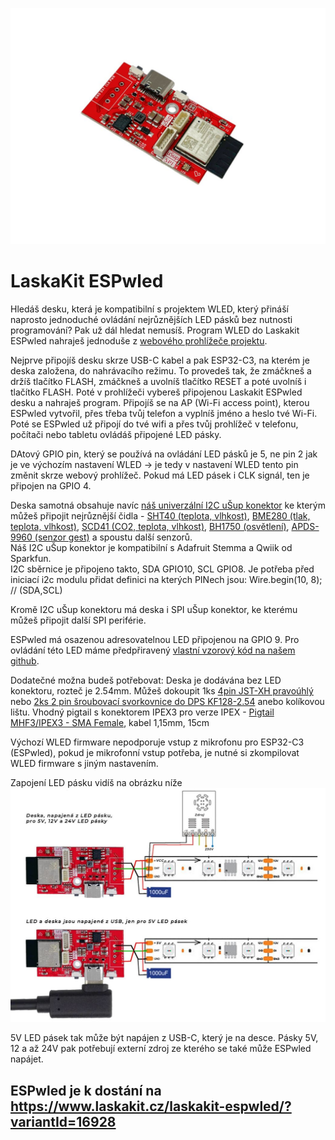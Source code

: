![ESPwled](https://github.com/LaskaKit/ESPwled/blob/main/img/13115-1.jpg)
# LaskaKit ESPwled

Hledáš desku, která je kompatibilní s projektem WLED, který přináší naprosto jednoduché ovládání nejrůznějších LED pásků bez nutnosti programování? Pak už dál hledat nemusíš.
Program WLED do Laskakit ESPwled nahraješ jednoduše z [webového prohlížeče projektu](https://kno.wled.ge/).

Nejprve připojíš desku skrze USB-C kabel a pak ESP32-C3, na kterém je deska založena, do nahrávacího režimu. To provedeš tak, že zmáčkneš a držíš tlačítko FLASH, zmáčkneš a uvolníš tlačítko RESET a poté uvolníš i tlačítko FLASH. 
Poté v prohlížeči vybereš připojenou Laskakit ESPwled desku a nahraješ program. Připojíš se na AP (Wi-Fi access point), kterou ESPwled vytvořil, přes třeba tvůj telefon a vyplníš jméno a heslo tvé Wi-Fi. Poté se ESPwled už připojí do tvé wifi a přes tvůj prohlížeč v telefonu, počítači nebo tabletu ovládáš připojené LED pásky.

DAtový GPIO pin, který se používá na ovládání LED pásků je 5, ne pin 2 jak je ve výchozím nastavení WLED -> je tedy v nastavení WLED tento pin změnit skrze webový prohlížeč. 
Pokud má LED pásek i CLK signál, ten je připojen na GPIO 4.

Deska samotná obsahuje navíc [náš univerzální I2C uŠup konektor](https://blog.laskakit.cz/predstavujeme-univerzalni-konektor-pro-propojeni-modulu-a-cidel-%CE%BCsup/) ke kterým můžeš připojit nejrůznější čidla - [SHT40 (teplota, vlhkost)](https://www.laskakit.cz/laskakit-sht40-senzor-teploty-a-vlhkosti-vzduchu/), [BME280 (tlak, teplota, vlhkost)](https://www.laskakit.cz/arduino-senzor-tlaku--teploty-a-vlhkosti-bme280/), [SCD41 (CO2, teplota, vlhkost)](https://www.laskakit.cz/laskakit-scd41-senzor-co2--teploty-a-vlhkosti-vzduchu/), [BH1750 (osvětlení)](https://www.laskakit.cz/laskakit-bh1750-snimac-intenzity-osvetleni/), [APDS-9960 (senzor gest)](https://www.laskakit.cz/laskakit-apds-9960-senzor-priblizeni-a-gest/) a spoustu další senzorů. </br>
Náš I2C uŠup konektor je kompatibilní s Adafruit Stemma a Qwiik od Sparkfun.</br>
I2C sběrnice je připojeno takto, SDA GPIO10, SCL GPIO8. Je potřeba před iniciací i2c modulu přidat definici na kterých PINech jsou: Wire.begin(10, 8); // (SDA,SCL)

Kromě I2C uŠup konektoru má deska i SPI uŠup konektor, ke kterému můžeš připojit další SPI periférie. 

ESPwled má osazenou adresovatelnou LED připojenou na GPIO 9. Pro ovládání této LED máme předpřiravený [vlastní vzorový kód na našem github](https://github.com/LaskaKit/ESPwled/tree/main/SW).

Dodatečné možna budeš potřebovat:
Deska je dodávána bez LED konektoru, rozteč je 2.54mm. Můžeš dokoupit 1ks [4pin JST-XH pravoúhlý](https://www.laskakit.cz/jst-xh-2-54mm-konektor-do-dps--pravouhly/?variantId=5393) nebo [2ks 2 pin šroubovací svorkovnice do DPS KF128-2.54](https://www.laskakit.cz/sroubovaci-svorkovnice-do-dps-kf128-2-54/?variantId=8871) anebo kolíkovou lištu.
Vhodný pigtail s konektorem IPEX3 pro verze IPEX - [Pigtail MHF3/IPEX3 - SMA Female](https://www.laskakit.cz/pigtail-mhf3-ipex3-sma-female--kabel-1-15mm--15cm/), kabel 1,15mm, 15cm

Výchozí WLED firmware nepodporuje vstup z mikrofonu pro ESP32-C3 (ESPwled), pokud je mikrofonní vstup potřeba, je nutné si zkompilovat WLED firmware s jiným nastavením.

Zapojení LED pásku vidíš na obrázku níže
![ESPwled zapojení LED pásku](https://github.com/LaskaKit/ESPwled/blob/main/img/espwled_zapojeni.JPG)

5V LED pásek tak může být napájen z USB-C, který je na desce. Pásky 5V, 12 a až 24V pak potřebují externí zdroj ze kterého se také může ESPwled napájet. 

## ESPwled je k dostání na https://www.laskakit.cz/laskakit-espwled/?variantId=16928
